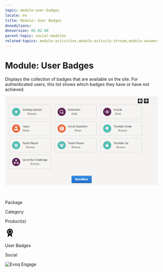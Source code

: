 ```yaml
---
topic: module-user-badges
locale: en
title: Module: User Badges
dnneditions: 
dnnversion: 09.02.00
parent-topic: social-modules
related-topics: module-activities,module-activity-stream,module-answers,module-blogs,module-challenges,module-discussions,module-group-directory,module-group-spaces,module-ideas,module-journal,module-latest-challenges,module-leaderboard,module-member-directory,module-message-center,module-my-status,module-profile-dashboard,module-social-groups,module-related-content,module-social-events,module-social-sharing,module-wiki
---
```


# Module: User Badges

Displays the collection of badges that are available on the site. For authenticated users, this list shows which badges they have or have not achieved.

  

![User Badges module](img/scr-module-UserBadges.png)

  

 

Package

Category

Product(s)

 ![icon](img/ico-module-userbadges.png) 

User Badges

Social

 ![Evoq Engage](img/ico-evoq-engage.png)